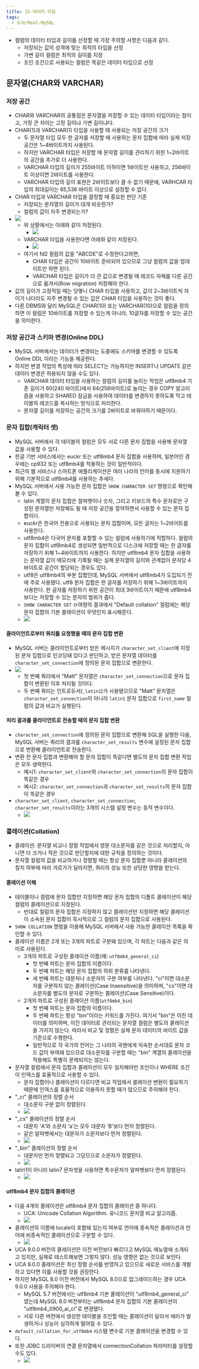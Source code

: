 ```yaml
---
title: 15-데이터 타입
tags:
  - 도서/Real-MySQL
---
```

- 컬럼의 데이터 타입과 길이를 선정할 때 가장 주의할 사항은 다음과 같다.
	- 저장되는 값의 성격에 맞는 최적의 타입을 선정
	- 가변 길이 컬럼은 최적의 길이를 지정
	- 조인 조건으로 사용되는 컬럼은 똑같은 데이터 타입으로 선정

## 문자열(CHAR와 VARCHAR)

### 저장 공간

- CHAR와 VARCHAR의 공통점은 문자열을 저장할 수 있는 데이터 타입이라는 점이고, 가장 큰 차이는 고정 길이냐 가변 길이냐다.
- CHAR(1)과 VARCHAR(1) 타입을 사용할 때 사용되는 저장 공간의 크기
	- 두 문자열 타입 모두 한 글자를 저장할 때 사용하는 문자 집합에 따라 실제 저장 공간은 1~4바이트까지 사용된다.
	- 하지만 VARCHAR 타입은 저장할 때 문자열 길이를 관리하기 위한 1~2바이트의 공간을 추가로 더 사용한다.
	- VARCHAR 타입의 길이가 255바이트 이하이면 1바이트만 사용하고, 256바이트 이상이면 2바이트를 사용한다.
	- VARCHAR 타입의 길이 표현은 2바이트보다 클 수 없기 때문에, VARHCAR 타입의 최대길이는 65,536 바이트 이상으로 설정할 수 없다.
- CHAR 타입과 VARCHAR 타입을 결정할 때 중요한 판단 기준
	- 저장되는 문자열의 길이가 대개 비슷한가?
	- 컬럼의 값이 자주 변경되는가?
- ![](assets/Pasted%20image%2020241001024509.png)
	- 위 상황에서는 아래와 같이 저장된다.
		- ![](assets/Pasted%20image%2020241001024544.png)
	- VARCHAR 타입을 사용한다면 아래와 같이 저장된다.
		- ![](assets/Pasted%20image%2020241001024556.png)
	- 여기서 fd2 컬럼의 값을 "ABCDE"로 수정한다고하면, 
		- CHAR 타입은 공간이 10바이트 준비되어 있으므로 그냥 컬럼의 값을 업데이트만 하면 된다.
		- VARCHAR 타입은 길이가 더 큰 값으로 변경될 때 레코드 자체를 다른 공간으로 옮겨서(Row migration) 저장해야 한다.
- 값의 길이가 고정적일 때는 당옇니 CHAR 타입을 사용하고, 값이 2~3바이트씩 차이가 나더라도 자주 변경될 수 있는 값은 CHAR 타입을 사용하는 것이 좋다.
- 다른 DBMS와 달리 MySQL은 CHAR(10) 또는 VARCHAR(10)으로 컬럼을 정의하면 이 컬럼은 10바이트를 저장할 수 있는게 아니라, 10글자를 저장할 수 있는 공간을 의미한다.

### 저장 공간과 스키마 변경(Online DDL)

- MySQL 서버에서는 데이터가 변경되는 도중에도 스키마를 변경할 수 있도록 Online DDL 이라는 기능을 제공한다.
- 하지만 변경 작업의 특성에 따라 SELECT는 가능하지만 INSERT나 UPDATE 같은 데이터 변경은 허용되지 않을 수도 있다.
	- VARCHAR 데이터 타입을 사용하는 컬럼의 길이를 늘리는 작업은 utf8mb4 기준 길이가 60(240 바이트)에서 64(256바이트)로 늘리는 경우 COPY 알고리즘을 사용하고 SHARED 잠금을 사용하여 데이터를 변경하지 못하도록 막고 테이블의 레코드를 복사하는 방식으로 처리한다.
	- 문자열 길이를 저장하는 공간의 크기를 2바이트로 바꿔야하기 때문이다.

### 문자 집합(캐릭터 셋)

- MySQL 서버에서 각 테이블의 컬럼은 모두 서로 다른 문자 집합을 사용해 문자열 값을 사용할 수 있다.
- 한글 기반 서비스에서는 euckr 또는 utf8mb4 문자 집합을 사용하며, 일본어인 경우에는 cp932 또는 utf8mb4를 적용하는 것이 일반적이다.
- 최근의 웹 서비스나 스마트폰 애플리케이션은 여러 나라의 언어를 동시에 지원하기 위해 기본적으로 utf8mb4를 사용하는 추세다.
- MySQL 서버에서 사용 가능한 문자 집합은 `SHOW CHARACTER SET` 명령으로 확인해 볼 수 있다.
	- latin 계열의 문자 집합은 알파벳이나 숫자, 그리고 키보드의 특수 문자로만 구성된 문자열만 저장해도 될 때 저장 공간을 절약하면서 사용할 수 있는 문자 집합이다.
	- euckr은 한국어 전용으로 사용되는 문자 집합이며, 모든 글자는 1~2바이트를 사용한다.
	- utf8mb4은 다국어 문자를 포함할 수 있는 컬럼에 사용하기에 적합하다. 컬럼의 문자 집합이 utf8mb4로 생성되면 일반적으로 디스크에 저장할 때는 한 글자를 저장하기 위해 1~4바이트까지 사용한다. 하지만 utf8mb4 문자 집합을 사용하는 문자열 값이 메모리에 기록될 때는 실제 문자열의 길이와 관계없이 문자당 4바이트로 공간이 할당되는 경우도 있다.
	- utf8은 utf8mb4의 부분 집합인데, MySQL 서버에서 utf8mb4가 도입되기 전에 주로 사용됐다. utf8 문자 집합은 한 글자를 저장하기 위해 1~3바이트까지 사용한다. 한 글자를 저장하기 위한 공간이 최대 3바이트이기 때문에 utf8mb4보다는 저장할 수 있는 문자의 범위가 좁다.
	- `SHOW CHARACTER SET` ㅁ여령의 결과에서 "Default collation" 컬럼에는 해당 문자 집합의 기본 콜레이션이 무엇인지 표시해준다.
	- ![](assets/Pasted%20image%2020241002013704.png)

#### 클라이언트로부터 쿼리를 요청했을 때의 문자 집합 변환

- MySQL 서버는 클라이언트로부터 받은 메시지가 `character_set_client`에 지정된 문자 집합으로 인코딩돼 있다고 판단하고, 받은 문자열 데이터를 `character_set_connection`에 정의된 문자 집합으로 변환한다.
- ![](assets/Pasted%20image%2020241002014843.png)
	- 첫 번째 쿼리에서 "Matt" 문자열은 `character_set_connection`으로 문자 집합이 변환된 이후 처리될 것이다.
	- 두 번째 쿼리는 인트로듀서(`_latin1`)가 사용됐으므로 "Matt" 문자열은 `character_set_connection`이 아니라 `latin1` 문자 집합으로 `first_name` 컬럼의 값과 비교가 실행된다.

#### 처리 결과를 클라이언트로 전송할 때의 문자 집합 변환

- `character_set_connection`에 정의된 문자 집합으로 변환해 SQL을 실행한 다음, MySQL 서버는 쿼리의 결과를 `character_set_results` 변수에 설정된 문자 집합으로 변환해 클라이언트로 전송한다.
- 변환 전 문자 집합과 변환해야 할 문자 집합이 똑같다면 별도의 문자 집합 변환 작업은 모두 생략한다.
	- 예시1: `character_set_client`와 `character_set_connection`의 문자 집합이 똑같은 경우
	- 예시2: `character_set_connection`과 `character_set_results`의 문자 집합이 똑같은 경우
- `character_set_client`, `character_set_connection`, `character_set_results`이라는 3개의 시스템 설정 변수는 동적 변수이다.
	- ![](assets/Pasted%20image%2020241002015725.png)

### 콜레이션(Collation)

- 콜레이션: 문자열 비교나 정렬 작업에서 영문 대소문자를 같은 것으로 처리할지, 아니면 더 크거나 작은 것으로 판단할지에 대한 규칙을 정의하는 것이다.
- 문자열 컬럼의 값을 비교하거나 정렬할 때는 항상 문자 집합뿐 아니라 콜레이션의 칠치 여부에 따라 겨로가가 달라지면, 쿼리의 성능 또한 상당한 영향을 받는다.

#### 콜레이션 이해

- 테이블이나 컬럼에 문자 집합만 지정하면 해당 문자 집합의 디폴트 콜레이션이 해당 컬럼의 콜레이션으로 지정된다.
	- 반대로 컬럼의 문자 집합은 지정하지 않고 콜레이션만 지정하면 해당 콜레이션이 소속된 문자 집합이 묵시적으로 그 컬럼의 문자 집합으로 사용된다.
- `SHOW COLLATION` 명령을 이용해 MySQL 서버에서 사용 가능한 콜레이션 목록을 확인할 수 있다.
- 콜레이션 이름은 2개 또는 3개의 파트로 구분돼 있으며, 각 파트는 다음과 같은 의미로 사용된다.
	- 3개의 파트로 구성된 콜레이션 이름(예: `utf8mb4_general_ci`)
		- 첫 번째 파트는 문자 집합의 이름이다.
		- 두 번째 파트는 해당 문자 집합의 하위 분류를 나타낸다.
		- 세 번째 파트는 대문자나 소문자의 구분 여부를 나타낸다. "ci"이면 대소문자를 구분하지 않는 콜레이션(Case Insensitive)을 의미하며, "cs"이면 대소문자를 별도의 문자로 구분하는 콜레이션(Case Sensitive)이다.
	- 2개의 파트로 구성된 콜레이션 이름(`utf8mb4_bin`)
		- 첫 번째 파트는 문자 집합의 이름이다.
		- 두 번째 파트는 항상 "bin"이라는 키워드를 가진다. 여기서 "bin"은 이진 데이터를 의미하며, 이진 데이터로 관리되는 문자열 컬럼은 별도의 콜레이션을 가지지 않는다. 따라서 비교 및 정렬은 실제 문자 데이터의 바이트 값을 기준으로 수행한다.
		- 일반적으로 각 국가의 언어는 그 나라의 국멘에게 익숙한 순서대로 문자 코드 값이 부여돼 있으므로 대소문자를 구분할 때는 "bin" 계열의 콜레이션을 적용해도 특별히 문제되지는 않는다.
- 문자열 컬럼에서 문자 집합과 콜레이션이 모두 일치해야만 조인이나 WHERE 조건이 인덱스를 효율적으로 사용할 수 있다.
	- 문자 집합이나 콜레이션이 다르다면 비교 작업에서 콜레이션 변환이 필요하기 때문에 인덱스를 효율적으로 이용하지 못할 때가 많으므로 주의해야 한다.
- "\_ci" 콜레이션의 정렬 순서
	- 대소문자 구분 없이 정렬된다.
	- ![](assets/Pasted%20image%2020241002021716.png)
- "\_cs" 콜레이션의 정렬 순서
	- 대문자 'A'와 소문자 'a'는 모두 대문자 'B'보다 먼저 정렬된다.
	- 같은  알파벳에서는 대문자가 소문자보다 먼저 정렬된다.
	- ![](assets/Pasted%20image%2020241002021756.png)
- "\_bin" 콜레이션의 정렬 순서
	- 대문자만 먼저 정렬되고 그당므으로 소문자가 정렬된다.
	- ![](assets/Pasted%20image%2020241002021911.png)
- latin1이 아니라 latin7 문자셋을 사용하면 특수문자가 알파벳보다 먼저 정렬된다.
	- ![](assets/Pasted%20image%2020241002022130.png)

#### utf8mb4 문자 집합의 콜레이션

- 다음 4개의 콜레이션은 utf8mb4 문자 집합의 콜레이션 중 하나다.
	- UCA: Unicode Collation Algorithm. 유니코드 문자열 비교 알고리즘.
	- ![](assets/Pasted%20image%2020241002022727.png)
- 콜레이션의 이름에 locale이 포함돼 있는지 여부로 언어에 종속적은 콜레이션과 언어에 비종속적인 콜레이션으로 구분할 수 있다.
	- ![](assets/Pasted%20image%2020241002023021.png)
- UCA 9.0.0 버전의 콜레이션은 이전 버전보다 빠르다고 MySQL 매뉴얼에 소개되고 있지만, 실제로 테스트해보면 그렇지 않다. 성능 영향은 없는 것으로 보인다.
- UCA 9.0.0 콜레이션은 최신 정렬 순서를 반영하고 있으므로 새로운 서비스를 개발하고 있다면 이를 사용할 것을 권장한다.
- 하지만 MySQL 8.0 이전 버전에서 MySQL 8.0으로 업그레이드하는 경우 UCA 9.0.0 사용을 주의해야 한다.
	- MySQL 5.7 버전에서는 utf8mb4 기본 콜레이션이 "utf8mb4_general_ci" 였는데 MySQL 8.0 버전부터는 utf8mb4 문자 집합의 기본 콜레이션이 "utf8mb4_0900_ai_ci"로 변경됐다.
	- 서로 다른 버전에서 생성한 테이블을 조인할 때는 콜레이션이 달라서 에러가 발생하거나 성능이 심각하게 떨어질 수 있다.
- `default_collation_for_utf8mb4` 시스템 변수로 기본 콜레이션을 변경할 수 있다.
- 또한 JDBC 드라이버의 연결 문자열에서 connectionCollation 파라미터를 설정할 수도 있다. 
	- ![](assets/Pasted%20image%2020241002023652.png)